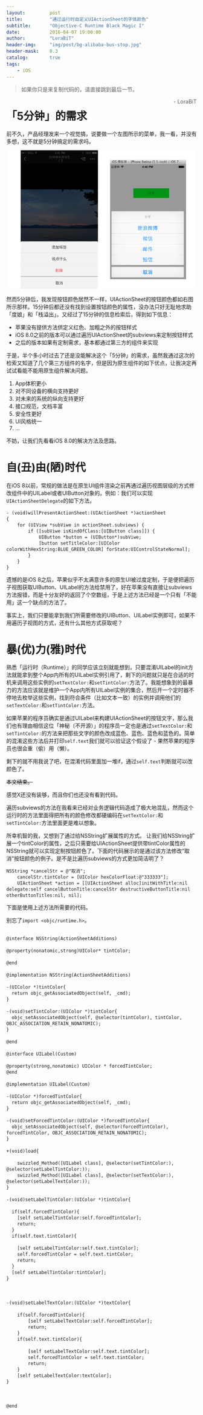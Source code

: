 ```yaml
---
layout:     	post
title:      	"通过运行时自定义UIActionSheet的字体颜色"
subtitle:   	"Objective-C Runtime Black Magic I"
date:       	2016-04-07 19:00:00
author:     	"LoraBiT"
header-img: 	"img/post/bg-alibaba-bus-stop.jpg"
header-mask: 	0.3
catalog: 		true
tags:
    - iOS
---
```


> 如果你只是来复制代码的，请直接跳到最后一节。
>
> <font style="float:right;">- LoraBiT</font>

# 「5分钟」的需求
前不久，产品经理发来一个视觉搞，说要做一个左图所示的菜单，我一看，并没有多想，这不就是5分钟搞定的需求吗。

![](/img/post/uiactionsheet-titlecolor/withme-actionsheet.png)

然而5分钟后，我发现按钮颜色居然不一样，UIActionSheet的按钮颜色都如右图所示那样。15分钟后都还没有找到设置按钮颜色的属性，没办法只好无耻地求助「度娘」和「栈溢出」。又经过了15分钟的信息检索后，得到如下信息：

- 苹果没有提供方法供定义红色、加粗之外的按钮样式
- iOS 8.0之前的版本可以通过遍历UIActionSheet的subviews来定制按钮样式
- 之后的版本如果有定制需求，基本都通过第三方的组件来实现

于是，半个多小时过去了还是没能解决这个「5分钟」的需求，虽然我通过这次的检索又知道了几个第三方组件的名字，但是因为原生组件的如下优点，让我决定再试试看能不能用原生组件解决问题。

1. App体积更小
2. 对不同设备的横向支持更好
3. 对未来的系统的纵向支持更好
4. 接口规范，文档丰富
5. 安全性更好
6. UI风格统一
5. ...

不妨，让我们先看看iOS 8.0的解决方法及思路。

# 自(丑)由(陋)时代


在iOS 8以前，常规的做法是在原生UI组件渲染之前再通过遍历视图层级的方式修改组件中的UILabel或者UIButton对象的。例如：我们可以实现`UIActionSheetDelegate`的如下方法。

```
- (void)willPresentActionSheet:(UIActionSheet *)actionSheet
{
    for (UIView *subViwe in actionSheet.subviews) {
        if ([subViwe isKindOfClass:[UIButton class]]) {
            UIButton *button = (UIButton*)subViwe;
            [button setTitleColor:[UIColor colorWithHexString:BLUE_GREEN_COLOR] forState:UIControlStateNormal];
        }
    }
} 
```

遗憾的是iOS 8之后，苹果似乎不太满意许多的原生UI被过度定制，于是便把遍历子视图获取UIButton、UILabel的方法给禁用了，好在苹果没有直接让subviews方法报错，而是十分友好的返回了个空数组，于是上述方法已经是一个只有「不能用」这一个缺点的方法了。

事实上，我们只要能拿到我们所需要修改的UIButton、UILabel实例即可，如果不用遍历子视图的方式，还有什么其他方式获取呢？

# 暴(优)力(雅)时代

熟悉「运行时（Runtime）」的同学应该立刻就能想到，只要混淆UILabel的init方法就能拿到整个App内所有的UILabel实例引用了，剩下的问题就只是在合适的时机来调用这些实例的`setTextColor:`和`setTintColor:`方法了。我能想象到的最暴力的方法应该就是维护一个App内所有UILabel实例的集合，然后开一个定时器不停地去枚举这些实例，找到符合条件（比如文本一致）的实例并调用他们的`setTextColor:`和`setTintColor:`方法。

如果苹果的程序员确实是通过UILabel来构建UIActionSheet的按钮文字，那么我们也有理由相信这位「神秘（不开源）」的程序员一定也是通过`setTextColor:`和`setTintColor:`的方法来把那些文字的颜色改成蓝色、蓝色、蓝色和蓝色的。简单的混淆这些方法后并打印`self.text`我们就可以验证这个假设了 - 果然苹果的程序员也很会重（偷）用（懒）。

剩下的就不用我说了吧，在混淆代码里面加一堆if，通过`self.text`判断就可以改颜色了。


<font style="text-decoration:line-through;">本文结束。</font>


感觉X还没有装够，而且你们也还没有看到代码。

遍历subviews的方法在我看来已经对业务逻辑代码造成了极大地混乱，然而这个运行时的方法里面得把所有的颜色修改都硬编码在`setTextColor:`和`setTintColor:`方法里面更是难以想象。

所幸机智的我，又想到了通过给NSString扩展属性的方式。
让我们给NSString扩展一个tintColor的属性，之后只需要给UIActionSheet提供带tintColor属性的NSString就可以实现定制按钮颜色了。下面的代码展示的是通过该方法修改“取消”按钮颜色的例子。是不是比遍历subviews的方式更加简洁明了？


```
NSString *cancelStr = @"取消";
    cancelStr.tintColor = [UIColor hexColorFloat:@"333333"];
    UIActionSheet *action = [[UIActionSheet alloc]initWithTitle:nil delegate:self cancelButtonTitle:cancelStr destructiveButtonTitle:nil otherButtonTitles:nil, nil];
```

下面是使用上述方法所需要的代码。

别忘了`import <objc/runtime.h>`。

    
```

@interface NSString(ActionSheetAdditions)

@property(nonatomic,strong)UIColor* tintColor;

@end

@implementation NSString(ActionSheetAdditions)

-(UIColor *)tintColor{
  return objc_getAssociatedObject(self, _cmd);
}

-(void)setTintColor:(UIColor *)tintColor{
  objc_setAssociatedObject(self, @selector(tintColor), tintColor, OBJC_ASSOCIATION_RETAIN_NONATOMIC);
}

@end

@interface UILabel(Custom)

@property(strong,nonatomic) UIColor * forcedTintColor;
@end

@implementation UILabel(Custom)

-(UIColor *)forcedTintColor{
  return objc_getAssociatedObject(self, _cmd);
}

-(void)setForcedTintColor:(UIColor *)forcedTintColor{
  objc_setAssociatedObject(self, @selector(forcedTintColor), forcedTintColor, OBJC_ASSOCIATION_RETAIN_NONATOMIC);
}

+(void)load{
    
    swizzled_Method([UILabel class], @selector(setTintColor:), @selector(setLabelTintColor:));
    swizzled_Method([UILabel class], @selector(setTextColor:), @selector(setLabelTextColor:));
}

-(void)setLabelTintColor:(UIColor *)tintColor{
    
  if(self.forcedTintColor){
    [self setLabelTintColor:self.forcedTintColor];
    return;
  }
  if(self.text.tintColor){
      
    [self setLabelTintColor:self.text.tintColor];
    self.forcedTintColor = self.text.tintColor;
    return;
  }
  [self setLabelTintColor:tintColor];
}



-(void)setLabelTextColor:(UIColor *)textColor{
    
    if(self.forcedTintColor){
        [self setLabelTextColor:self.forcedTintColor];
        return;
    }
    if(self.text.tintColor){
        
        [self setLabelTextColor:self.text.tintColor];
        self.forcedTintColor = self.text.tintColor;
        return;
    }
    [self setLabelTextColor:textColor];
}



@end
```





